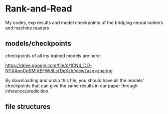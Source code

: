 # Rank-and-Read
My codes, exp results and model checkpoints of the bridging neural rankers and machine readers

## models/checkpoints
checkpoints of all my trained models are here:

https://drive.google.com/file/d/1CN4_DO-NTXApnCgSMIVEFWI8LcfDeXzh/view?usp=sharing

By downloading and unzip this file, you should have all the models' checkpoints that can give the same results in our paper through inference/predicition.

## file structures

